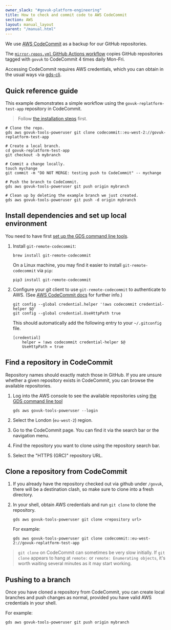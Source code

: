 ```yaml
---
owner_slack: "#govuk-platform-engineering"
title: How to check and commit code to AWS CodeCommit
section: AWS
layout: manual_layout
parent: "/manual.html"
---
```


We use [AWS CodeCommit](https://docs.aws.amazon.com/codecommit/latest/userguide/) as a backup for our GitHub repositories.

The [`mirror-repos.yml` GitHub Actions workflow](https://github.com/alphagov/govuk-infrastructure/blob/main/.github/workflows/mirror-repos.yml) copies GitHub repositories tagged with `govuk` to CodeCommit 4 times daily Mon-Fri.

Accessing CodeCommit requires AWS credentials, which you can obtain in the usual ways via [gds-cli](https://github.com/alphagov/gds-cli).

## Quick reference guide

This example demonstrates a simple workflow using the `govuk-replatform-test-app` repository in CodeCommit.

> Follow [the installation steps](#install-dependencies-and-set-up-local-environment) first.

```
# Clone the repo.
gds aws govuk-tools-poweruser git clone codecommit::eu-west-2://govuk-replatform-test-app

# Create a local branch.
cd govuk-replatform-test-app
git checkout -b mybranch

# Commit a change locally.
touch mychange
git commit -m "DO NOT MERGE: testing push to CodeCommit" -- mychange

# Push the branch to CodeCommit.
gds aws govuk-tools-poweruser git push origin mybranch

# Clean up by deleting the example branch we just created.
gds aws govuk-tools-poweruser git push -d origin mybranch
```

## Install dependencies and set up local environment

You need to have first [set up the GDS command line tools](/manual/get-started.html#3-install-gds-command-line-tools).

1. Install `git-remote-codecommit`:

    ```
    brew install git-remote-codecommit
    ```

    On a Linux machine, you may find it easier to install `git-remote-codecommit` via `pip`:

    ```
    pip3 install git-remote-codecommit
    ```

1. Configure your git client to use `git-remote-codecommit` to authenticate to AWS. (See [AWS CodeCommit docs](https://docs.aws.amazon.com/codecommit/latest/userguide/setting-up-https-unixes.html#setting-up-https-unixes-credential-helper) for further info.)

    ```
    git config --global credential.helper '!aws codecommit credential-helper $@'
    git config --global credential.UseHttpPath true
    ```

    This should automatically add the following entry to your `~/.gitconfig` file.

    ```
    [credential]
        helper = !aws codecommit credential-helper $@
        UseHttpPath = true
    ```

## Find a repository in CodeCommit

Repository names should exactly match those in GitHub. If you are unsure whether a given repository exists in CodeCommit, you can browse the available repositories.

1. Log into the AWS console to see the available repositories using [the GDS command line tool](/manual/get-started.html#3-install-gds-command-line-tools)

    ```
    gds aws govuk-tools-poweruser --login
    ```

1. Select the London (`eu-west-2`) region.

1. Go to the CodeCommit page. You can find it via the search bar or the navigation menu.

1. Find the repository you want to clone using the repository search bar.

1. Select the "HTTPS (GRC)" repository URL.

## Clone a repository from CodeCommit

1. If you already have the repository checked out via github under `/govuk`, there will be a destination clash, so make sure to clone into a fresh directory.
2. In your shell, obtain AWS credentials and run `git clone` to clone the repository.

    ```
    gds aws govuk-tools-poweruser git clone <repository url>
    ```

    For example:

    ```
    gds aws govuk-tools-poweruser git clone codecommit::eu-west-2://govuk-replatform-test-app
    ```

> `git clone` on CodeCommit can sometimes be very slow initially. If `git
> clone` appears to hang at `remote:` or `remote: Enumerating objects`, it's
> worth waiting several minutes as it may start working.

## Pushing to a branch

Once you have cloned a repository from CodeCommit, you can create local branches and push changes as normal, provided you have valid AWS credentials in your shell.

For example:

```
gds aws govuk-tools-poweruser git push origin mybranch
```

